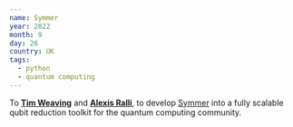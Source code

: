 ```yaml
---
name: Symmer
year: 2022
month: 9
day: 26
country: UK
tags:
  - python
  - quantum computing
---
```

To **[Tim Weaving](https://www.linkedin.com/in/tim-weaving-61b47912a/)** and **[Alexis Ralli](https://www.linkedin.com/in/alexis-ralli-293931b0/)**, to develop [Symmer](https://github.com/UCL-CCS/symmer) into a fully scalable qubit reduction toolkit for the quantum computing community.
